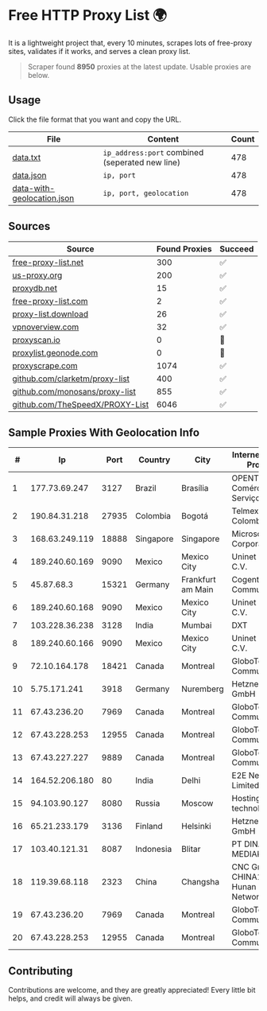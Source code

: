 
# Free HTTP Proxy List 🌍

It is a lightweight project that, every 10 minutes, scrapes lots of free-proxy sites, validates if it works, and serves a clean proxy list.


> Scraper found **8950** proxies at the latest update. Usable proxies are below.

## Usage

Click the file format that you want and copy the URL.


|File|Content|Count|
|----|-------|-----|
|[data.txt](https://raw.githubusercontent.com/themiralay/Proxy-List-World/master/data.txt)|`ip_address:port` combined (seperated new line)|478|
|[data.json](https://raw.githubusercontent.com/themiralay/Proxy-List-World/master/data.json)|`ip, port`|478|
|[data-with-geolocation.json](https://raw.githubusercontent.com/themiralay/Proxy-List-World/master/data-with-geolocation.json)|`ip, port, geolocation`|478|

## Sources

|Source|Found Proxies|Succeed|
|------|-------------|-------|
|[free-proxy-list.net](https://free-proxy-list.net)|300|✅|
|[us-proxy.org](https://www.us-proxy.org)|200|✅|
|[proxydb.net](http://proxydb.net)|15|✅|
|[free-proxy-list.com](https://free-proxy-list.com/?page=&port=&type%5B%5D=http&type%5B%5D=https&up_time=0&search=Search)|2|✅|
|[proxy-list.download](https://www.proxy-list.download/HTTP)|26|✅|
|[vpnoverview.com](https://vpnoverview.com/privacy/anonymous-browsing/free-proxy-servers)|32|✅|
|[proxyscan.io](https://www.proxyscan.io)|0|🚫|
|[proxylist.geonode.com](https://proxylist.geonode.com/api/proxy-list?limit=300&page=1&sort_by=lastChecked&sort_type=desc&protocols=http,https)|0|🚫|
|[proxyscrape.com](https://api.proxyscrape.com/v2/?request=displayproxies&protocol=http&timeout=10000&country=all&ssl=all&anonymity=all)|1074|✅|
|[github.com/clarketm/proxy-list](https://raw.githubusercontent.com/clarketm/proxy-list/master/proxy-list-raw.txt)|400|✅|
|[github.com/monosans/proxy-list](https://raw.githubusercontent.com/monosans/proxy-list/main/proxies/http.txt)|855|✅|
|[github.com/TheSpeedX/PROXY-List](https://raw.githubusercontent.com/TheSpeedX/PROXY-List/master/http.txt)|6046|✅|


## Sample Proxies With Geolocation Info

|#|Ip|Port|Country|City|Internet Service Provider|
|-|--|----|-------|----|-------------------------|
|1|177.73.69.247|3127|Brazil|Brasília|OPENTEL Comércio e Serviços Ltda|
|2|190.84.31.218|27935|Colombia|Bogotá|Telmex Colombia S.A.|
|3|168.63.249.119|18888|Singapore|Singapore|Microsoft Corporation|
|4|189.240.60.169|9090|Mexico|Mexico City|Uninet S.A. de C.V.|
|5|45.87.68.3|15321|Germany|Frankfurt am Main|Cogent Communications|
|6|189.240.60.168|9090|Mexico|Mexico City|Uninet S.A. de C.V.|
|7|103.228.36.238|3128|India|Mumbai|DXT|
|8|189.240.60.166|9090|Mexico|Mexico City|Uninet S.A. de C.V.|
|9|72.10.164.178|18421|Canada|Montreal|GloboTech Communications|
|10|5.75.171.241|3918|Germany|Nuremberg|Hetzner Online GmbH|
|11|67.43.236.20|7969|Canada|Montreal|GloboTech Communications|
|12|67.43.228.253|12955|Canada|Montreal|GloboTech Communications|
|13|67.43.227.227|9889|Canada|Montreal|GloboTech Communications|
|14|164.52.206.180|80|India|Delhi|E2E Networks Limited|
|15|94.103.90.127|8080|Russia|Moscow|Hosting technology LTD|
|16|65.21.233.179|3136|Finland|Helsinki|Hetzner Online GmbH|
|17|103.40.121.31|8087|Indonesia|Blitar|PT DINAMIKA MEDIAKOM|
|18|119.39.68.118|2323|China|Changsha|CNC Group CHINA169 Hunan Province Network|
|19|67.43.236.20|7969|Canada|Montreal|GloboTech Communications|
|20|67.43.228.253|12955|Canada|Montreal|GloboTech Communications|



## Contributing

Contributions are welcome, and they are greatly appreciated! Every
little bit helps, and credit will always be given.

